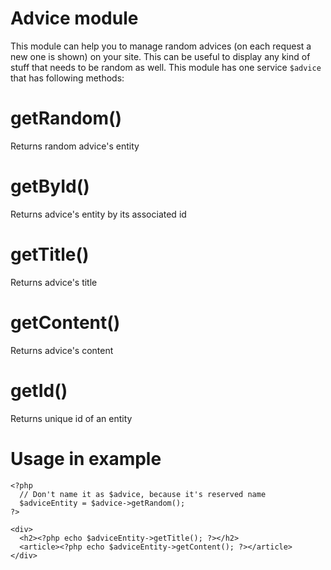 Advice module
=============

This module can help you to manage random advices (on each request a new one is shown) on your site. This can be useful to display any kind of stuff that needs to be random as well. This module has one service `$advice` that has following methods:

# getRandom()

Returns random advice's entity

# getById()

Returns advice's entity by its associated id

# getTitle()

Returns advice's title

# getContent()

Returns advice's content

# getId()

Returns unique id of an entity

# Usage in example

```
<?php 
  // Don't name it as $advice, because it's reserved name
  $adviceEntity = $advice->getRandom();
?>

<div>
  <h2><?php echo $adviceEntity->getTitle(); ?></h2>
  <article><?php echo $adviceEntity->getContent(); ?></article>
</div>
```
